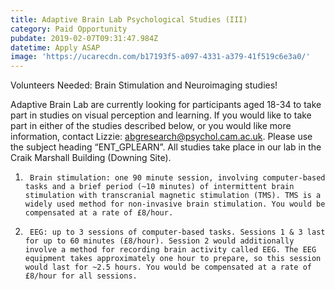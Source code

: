 ```yaml
---
title: Adaptive Brain Lab Psychological Studies (III)
category: Paid Opportunity
pubdate: 2019-02-07T09:31:47.984Z
datetime: Apply ASAP
image: 'https://ucarecdn.com/b17193f5-a097-4331-a379-41f519c6e3a0/'
---
```

Volunteers Needed: Brain Stimulation and Neuroimaging studies!

Adaptive Brain Lab are currently looking for participants aged 18-34 to take part in studies on visual perception and learning. If you would like to take part in either of the studies described below, or you would like more information, contact Lizzie: abgresearch@psychol.cam.ac.uk. Please use the subject heading “ENT_GPLEARN”. All studies take place in our lab in the Craik Marshall Building (Downing Site).

1)  	Brain stimulation: one 90 minute session, involving computer-based tasks and a brief period (~10 minutes) of intermittent brain stimulation with transcranial magnetic stimulation (TMS). TMS is a widely used method for non-invasive brain stimulation. You would be compensated at a rate of £8/hour.

2)  	EEG: up to 3 sessions of computer-based tasks. Sessions 1 & 3 last for up to 60 minutes (£8/hour). Session 2 would additionally involve a method for recording brain activity called EEG. The EEG equipment takes approximately one hour to prepare, so this session would last for ~2.5 hours. You would be compensated at a rate of £8/hour for all sessions.
